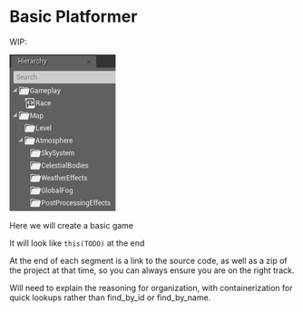 # Basic Platformer

WIP:

![Layout](../../img/platformer/HierarchySetup.png)

Here we will create a basic game

It will look like `this(TODO)` at the end

At the end of each segment is a link to the source code, as well as a zip of the project at that
time, so you can always ensure you are on the right track.

Will need to explain the reasoning for organization, with containerization for quick lookups rather
than find_by_id or find_by_name.